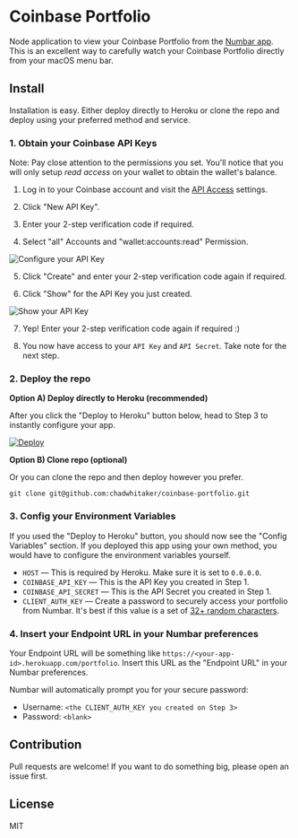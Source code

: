 # Coinbase Portfolio
Node application to view your Coinbase Portfolio from the [Numbar app](https://numbarapp.com). This is an excellent way to carefully watch your Coinbase Portfolio directly from your macOS menu bar.

## Install
Installation is easy. Either deploy directly to Heroku or clone the repo and deploy using your preferred method and service.

### 1. Obtain your Coinbase API Keys

Note: Pay close attention to the permissions you set. You'll notice that you will only setup *read access* on your wallet to obtain the wallet's balance.

1. Log in to your Coinbase account and visit the [API Access](https://www.coinbase.com/settings/api) settings.

2. Click "New API Key".

3. Enter your 2-step verification code if required.

4. Select "all" Accounts and "wallet:accounts:read" Permission.

  ![Configure your API Key](http://i.imgur.com/a6xrRJl.png)

5. Click "Create" and enter your 2-step verification code again if required.

6. Click "Show" for the API Key you just created.

  ![Show your API Key](http://i.imgur.com/RRmwB9R.png)

7. Yep! Enter your 2-step verification code again if required :)

8. You now have access to your `API Key` and `API Secret`. Take note for the next step.


### 2. Deploy the repo

**Option A) Deploy directly to Heroku (recommended)**

After you click the "Deploy to Heroku" button below, head to Step 3 to instantly configure your app.

[![Deploy](https://www.herokucdn.com/deploy/button.svg)](https://heroku.com/deploy?template=https://github.com/chadwhitaker/coinbase-portfolio)  

**Option B) Clone repo (optional)**

Or you can clone the repo and then deploy however you prefer.
```
git clone git@github.com:chadwhitaker/coinbase-portfolio.git
```

### 3. Config your Environment Variables

If you used the "Deploy to Heroku" button, you should now see the "Config Variables" section. If you deployed this app using your own method, you would have to configure the environment variables yourself.

  - `HOST` — This is required by Heroku. Make sure it is set to `0.0.0.0`.
  - `COINBASE_API_KEY` — This is the API Key you created in Step 1.
  - `COINBASE_API_SECRET` — This is the API Secret you created in Step 1.
  - `CLIENT_AUTH_KEY` — Create a password to securely access your portfolio from Numbar. It's best if this value is a set of [32+ random characters](http://www.sethcardoza.com/tools/random-password-generator/).  

### 4. Insert your Endpoint URL in your Numbar preferences

Your Endpoint URL will be something like `https://<your-app-id>.herokuapp.com/portfolio`. Insert this URL as the "Endpoint URL" in your Numbar preferences.

Numbar will automatically prompt you for your secure password:
  - Username: `<the CLIENT_AUTH_KEY you created on Step 3>`
  - Password: `<blank>`


## Contribution

Pull requests are welcome! If you want to do something big, please open an issue first.

## License
MIT
